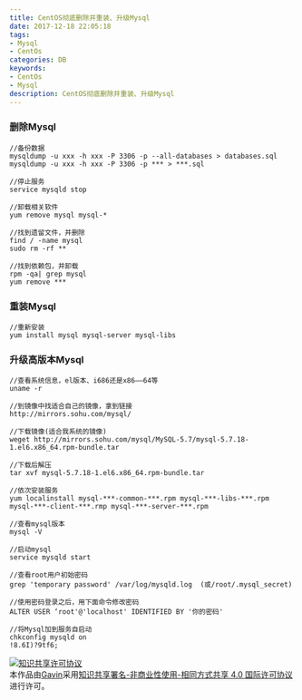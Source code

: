 ```yaml
---
title: CentOS彻底删除并重装、升级Mysql
date: 2017-12-18 22:05:18
tags: 
- Mysql
- CentOs
categories: DB
keywords: 
- CentOs
- Mysql
description: CentOS彻底删除并重装、升级Mysql
---
```


### 删除Mysql

```
//备份数据
mysqldump -u xxx -h xxx -P 3306 -p --all-databases > databases.sql
mysqldump -u xxx -h xxx -P 3306 -p *** > ***.sql

//停止服务
service mysqld stop

//卸载相关软件
yum remove mysql mysql-*

//找到遗留文件，并删除
find / -name mysql
sudo rm -rf **

//找到依赖包，并卸载
rpm -qa| grep mysql
yum remove ***
```



### 重装Mysql

```
//重新安装
yum install mysql mysql-server mysql-libs
```



### 升级高版本Mysql

```
//查看系统信息，el版本、i686还是x86——64等
uname -r

//到镜像中找适合自己的镜像，拿到链接
http://mirrors.sohu.com/mysql/

//下载镜像(适合我系统的镜像)
weget http://mirrors.sohu.com/mysql/MySQL-5.7/mysql-5.7.18-1.el6.x86_64.rpm-bundle.tar

//下载后解压
tar xvf mysql-5.7.18-1.el6.x86_64.rpm-bundle.tar

//依次安装服务
yum localinstall mysql-***-common-***.rpm mysql-***-libs-***.rpm mysql-***-client-***.rmp mysql-***-server-***.rpm

//查看mysql版本
mysql -V

//启动mysql
service mysqld start

//查看root用户初始密码
grep 'temporary password' /var/log/mysqld.log  (或/root/.mysql_secret)

//使用密码登录之后，用下面命令修改密码
ALTER USER ‘root'@'localhost' IDENTIFIED BY '你的密码'

//将Mysql加到服务自启动
chkconfig mysqld on
!8.6I)?9tf6;
```



<a rel="license" href="http://creativecommons.org/licenses/by-nc-sa/4.0/"><img alt="知识共享许可协议" style="border-width:0" src="https://i.creativecommons.org/l/by-nc-sa/4.0/88x31.png" /></a><br />本作品由<a xmlns:cc="http://creativecommons.org/ns#" href="http://wonius.top/" property="cc:attributionName" rel="cc:attributionURL">Gavin</a>采用<a rel="license" href="http://creativecommons.org/licenses/by-nc-sa/4.0/">知识共享署名-非商业性使用-相同方式共享 4.0 国际许可协议</a>进行许可。

&emsp;&emsp;

